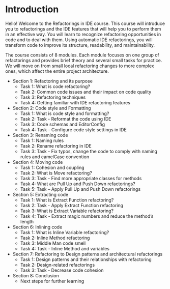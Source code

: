 # Introduction

Hello! Welcome to the Refactorings in IDE course. 
This course will introduce you to refactorings and the IDE features that will help you to perform them in an effective way.
You will learn to recognize refactoring opportunities in code and to deal with them. 
Using automatic IDE refactorings, you will transform code to improve its structure, readability, and maintainability.

The course consists of 8 modules. Each module focuses on one group of refactorings and 
provides brief theory and several small tasks for practice. 
We will move on from small local refactoring changes to more complex ones, which affect the entire project architecture.

- Section 1: Refactoring and its purpose
    - Task 1: What is code refactoring?
    - Task 2: Common code issues and their impact on code quality
    - Task 3: Refactoring techniques
    - Task 4: Getting familiar with IDE refactoring features
- Section 2: Code style and Formatting
    - Task 1: What is code style and formatting?
    - Task 2: Task - Reformat the code using IDE
    - Task 3:  Code schemas and EditorConfig
    - Task 4:  Task - Configure code style settings in IDE
- Section 3: Renaming code
    - Task 1: Naming rules
    - Task 2: Rename refactoring in IDE
    - Task 3: Task - Fix typos, change the code to comply with naming rules and camelCase convention
- Section 4: Moving code
    - Task 1: Cohesion and coupling
    - Task 2: What is Move refactoring?
    - Task 3: Task - Find more appropriate classes for methods
    - Task 4: What are Pull Up and Push Down refactorings?
    - Task 5: Task – Apply Pull Up and Push Down refactorings
- Section 5: Extracting code
    - Task 1: What is Extract Function refactoring?
    - Task 2: Task - Apply Extract Function refactoring
    - Task 3: What is Extract Variable refactoring?
    - Task 4: Task - Extract magic numbers and reduce the method’s length
- Section 6: Inlining code
    - Task 1: What is Inline Variable refactoring?
    - Task 2: Inline Method refactoring
    - Task 3: Middle Man code smell
    - Task 4: Task - Inline Method and variables
- Section 7: Refactoring to Design patterns and architectural refactorings
    - Task 1: Design patterns and their relationships with refactoring
    - Task 2: Design-related refactorings
    - Task 3: Task - Decrease code cohesion
- Section 8: Conclusion
    - Next steps for further learning
